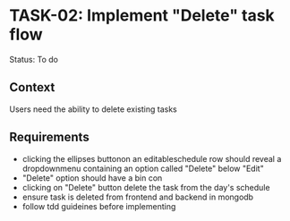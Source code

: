 # TASK-02: Implement "Delete" task flow
Status: To do

## Context
Users need the ability to delete existing tasks

## Requirements
- clicking the ellipses buttonon an editableschedule row should reveal a dropdownmenu containing an option called "Delete" below "Edit"
- "Delete" option should have a bin con
- clicking on "Delete" button delete the task from the day's schedule
- ensure task is deleted from frontend and backend in mongodb 
- follow tdd guideines before implementing